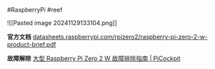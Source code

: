 #RaspberryPi #reef


![[Pasted image 20241129133104.png]]

**官方文档**
[datasheets.raspberrypi.com/rpizero2/raspberry-pi-zero-2-w-product-brief.pdf](https://datasheets.raspberrypi.com/rpizero2/raspberry-pi-zero-2-w-product-brief.pdf)




**故障解除**
[大型 Raspberry Pi Zero 2 W 故障排除指南 | PiCockpit](https://picockpit.com/raspberry-pi/zh/the-big-raspberry-pi-zero-2-w-troubleshooting-guide/)